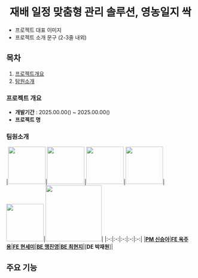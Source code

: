 # <div align="center">재배 일정 맞춤형 관리 솔루션, **영농일지 싹**</div>
- 프로젝트 대표 이미지
- 프로젝트 소개 문구 (2-3줄 내외)

## 목차
1. [프로젝트개요](#1)
2. [탐원소개](#2)

### <span id ="1"> 프로젝트 개요 </span>
- **개발기간** : 2025.00.00() ~ 2025.00.00()
- **프로젝트 명**

### <span id ="2"> 팀원소개 </span>
|<img src="https://avatars.githubusercontent.com/pppineappple" width="100" height="100"/>|<img src="https://avatars.githubusercontent.com/OckJuYong" width="100" height="100"/>|<img src="https://avatars.githubusercontent.com/SemiHyeon" width="100" height="100"/>|<img src="https://avatars.githubusercontent.com/maeng555" width="100" height="100"/>|<img src="https://avatars.githubusercontent.com/h0725j" width="100" height="100"/>|<img src="" width="150" height="150"/>|
|:-:|:-:|:-:|:-:|:-:|
|[**PM 신승아**](https://github.com/pppineappple)|[**FE 옥주용**](https://github.com/OckJuYong)|[**FE 현세미**](https://github.com/SemiHyeon)|[**BE 맹진영**](https://github.com/maeng555)|[**BE 최현지**](https://github.com/h0725j)|[**DE 박재원**]|

## 주요 기능


<!--

**Here are some ideas to get you started:**

🙋‍♀️ A short introduction - what is your organization all about?
🌈 Contribution guidelines - how can the community get involved?
👩‍💻 Useful resources - where can the community find your docs? Is there anything else the community should know?
🍿 Fun facts - what does your team eat for breakfast?
🧙 Remember, you can do mighty things with the power of [Markdown](https://docs.github.com/github/writing-on-github/getting-started-with-writing-and-formatting-on-github/basic-writing-and-formatting-syntax)
-->
